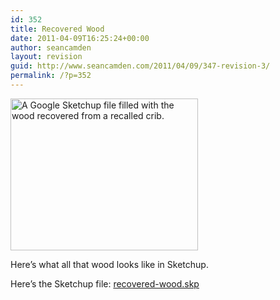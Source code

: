 ```yaml
---
id: 352
title: Recovered Wood
date: 2011-04-09T16:25:24+00:00
author: seancamden
layout: revision
guid: http://www.seancamden.com/2011/04/09/347-revision-3/
permalink: /?p=352
---
```

[<img src="http://www.seancamden.com/wp-content/uploads/2011/04/recovered-wood-skp-300x243.jpg" alt="A Google Sketchup file filled with the wood recovered from a recalled crib." title="recovered-wood-skp" width="300" height="243" class="alignnone size-medium wp-image-348" srcset="http://seancamden.cosm/wp-content/uploads/2011/04/recovered-wood-skp-300x243.jpg 300w, http://seancamden.cosm/wp-content/uploads/2011/04/recovered-wood-skp.jpg 1024w" sizes="(max-width: 300px) 100vw, 300px" />](http://www.seancamden.com/wp-content/uploads/2011/04/recovered-wood-skp.jpg)

Here&#8217;s what all that wood looks like in Sketchup.

Here&#8217;s the Sketchup file: [recovered-wood.skp](http://www.seancamden.com/wp-content/uploads/2011/04/recovered-wood.skp_.zip)